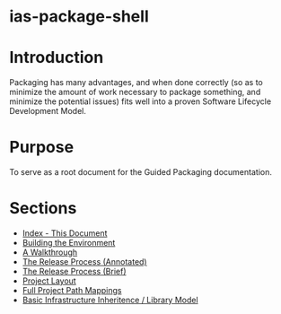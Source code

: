 # ias-package-shell

# Introduction

Packaging has many advantages, and when done correctly (so as to minimize the amount of work necessary to package something, and minimize the potential issues) fits well into a proven Software Lifecycle Development Model.

# Purpose
To serve as a root document for the Guided Packaging documentation.

# Sections

* [Index - This Document](./doc/index.md)
* [Building the Environment](./ias-guided-packaging-package-build-environment-setup.md)
* [A Walkthrough](./ias-guided-packaging-introduction.md)
* [The Release Process (Annotated)](./ias-guided-packaging-release-process-annotated.md)
* [The Release Process (Brief)](./ias-guided-packaging-release-process-brief.md)
* [Project Layout](./ias-guided-packaging-directory-allocations.md)
* [Full Project Path Mappings](./ias-guided-packaging-full-project-path-mappings.md)
* [Basic Infrastructure Inheritence / Library Model](./ias-guided-packaging-basic-inheritence-model.md)

